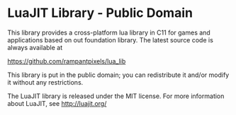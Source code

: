 # LuaJIT Library  -  Public Domain

This library provides a cross-platform lua library in C11 for games and applications
based on out foundation library. The latest source code is always available at

https://github.com/rampantpixels/lua_lib

This library is put in the public domain; you can redistribute it and/or modify it without
any restrictions.

The LuaJIT library is released under the MIT license. For more information about LuaJIT, see
http://luajit.org/
